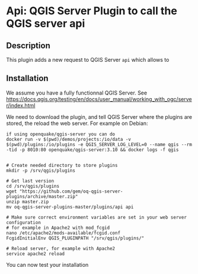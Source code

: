 Api: QGIS Server Plugin to call the QGIS server api
=================================================================================

Description
-----------

This plugin adds a new request to QGIS Server `api` which allows to 

Installation
------------

We assume you have a fully functionnal QGIS Server.
See https://docs.qgis.org/testing/en/docs/user_manual/working_with_ogc/server/index.html

We need to download the plugin, and tell QGIS Server where the plugins are stored, the reload the web server.
For example on Debian:

```
if using openquake/qgis-server you can do 
docker run -v $(pwd)/demos/projects:/io/data -v $(pwd)/plugins:/io/plugins -e QGIS_SERVER_LOG_LEVEL=0 --name qgis --rm -tid -p 8010:80 openquake/qgis-server:3.10 && docker logs -f qgis


# Create needed directory to store plugins
mkdir -p /srv/qgis/plugins

# Get last version
cd /srv/qgis/plugins
wget "https://github.com/gem/oq-qgis-server-plugins/archive/master.zip"
unzip master.zip
mv oq-qgis-server-plugins-master/plugins/api api

# Make sure correct environment variables are set in your web server configuration
# for example in Apache2 with mod_fcgid
nano /etc/apache2/mods-available/fcgid.conf
FcgidInitialEnv QGIS_PLUGINPATH "/srv/qgis/plugins/"

# Reload server, for example with Apache2
service apache2 reload
```

You can now test your installation
